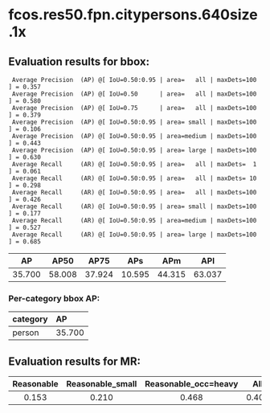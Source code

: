 # fcos.res50.fpn.citypersons.640size.1x  

## Evaluation results for bbox:  

```  
 Average Precision  (AP) @[ IoU=0.50:0.95 | area=   all | maxDets=100 ] = 0.357
 Average Precision  (AP) @[ IoU=0.50      | area=   all | maxDets=100 ] = 0.580
 Average Precision  (AP) @[ IoU=0.75      | area=   all | maxDets=100 ] = 0.379
 Average Precision  (AP) @[ IoU=0.50:0.95 | area= small | maxDets=100 ] = 0.106
 Average Precision  (AP) @[ IoU=0.50:0.95 | area=medium | maxDets=100 ] = 0.443
 Average Precision  (AP) @[ IoU=0.50:0.95 | area= large | maxDets=100 ] = 0.630
 Average Recall     (AR) @[ IoU=0.50:0.95 | area=   all | maxDets=  1 ] = 0.061
 Average Recall     (AR) @[ IoU=0.50:0.95 | area=   all | maxDets= 10 ] = 0.298
 Average Recall     (AR) @[ IoU=0.50:0.95 | area=   all | maxDets=100 ] = 0.426
 Average Recall     (AR) @[ IoU=0.50:0.95 | area= small | maxDets=100 ] = 0.177
 Average Recall     (AR) @[ IoU=0.50:0.95 | area=medium | maxDets=100 ] = 0.527
 Average Recall     (AR) @[ IoU=0.50:0.95 | area= large | maxDets=100 ] = 0.685
```  
|   AP   |  AP50  |  AP75  |  APs   |  APm   |  APl   |  
|:------:|:------:|:------:|:------:|:------:|:------:|  
| 35.700 | 58.008 | 37.924 | 10.595 | 44.315 | 63.037 |

### Per-category bbox AP:  

| category   | AP     |  
|:-----------|:-------|  
| person     | 35.700 |


## Evaluation results for MR:  

|  Reasonable  |  Reasonable_small  |  Reasonable_occ=heavy  |  All  |  
|:------------:|:------------------:|:----------------------:|:-----:|  
|    0.153     |       0.210        |         0.468          | 0.400 |
